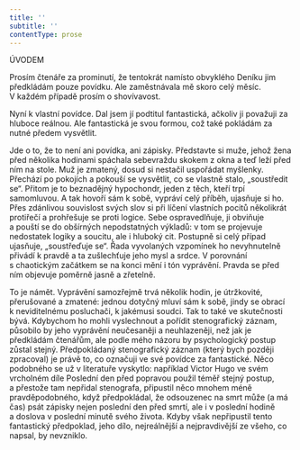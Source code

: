 ```yaml
---
title: ''
subtitle: ''
contentType: prose
---
```


ÚVODEM

Prosím čtenáře za prominutí, že tentokrát namísto obvyklého Deníku jim předkládám pouze povídku. Ale zaměstnávala mě skoro celý měsíc. V každém případě prosím o shovívavost.

Nyní k vlastní povídce. Dal jsem jí podtitul fantastická, ačkoliv ji považuji za hluboce reálnou. Ale fantastická je svou formou, což také pokládám za nutné předem vysvětlit.

Jde o to, že to není ani povídka, ani zápisky. Představte si muže, jehož žena před několika hodinami spáchala sebevraždu skokem z okna a teď leží před ním na stole. Muž je zmatený, dosud si nestačil uspořádat myšlenky. Přechází po pokojích a pokouší se vysvětlit, co se vlastně stalo, „soustředit se“. Přitom je to beznadějný hypo­chondr, jeden z těch, kteří trpí samomluvou. A tak hovoří sám k sobě, vypráví celý příběh, ujasňuje si ho. Přes zdánlivou souvislost svých slov si při líčení vlastních pocitů několikrát protiřečí a prohřešuje se proti logice. Sebe ospravedlňuje, ji obviňuje a pouští se do obšírných nepodstatných výkladů: v tom se projevuje nedostatek logiky a soucitu, ale i hluboký cit. Postupně si celý případ ujasňuje, „soustřeďuje se“. Řada vyvolaných vzpomínek ho nevyhnutelně přivádí k pravdě a ta zušlechťuje jeho mysl a srdce. V porovnání s chaotickým začátkem se na konci mění i tón vyprávění. Pravda se před ním objevuje poměrně jasně a zřetelně.

To je námět. Vyprávění samozřejmě trvá několik hodin, je útržkovité, přerušované a zmatené: jednou dotyčný mluví sám k sobě, jindy se obrací k neviditelnému posluchači, k jakémusi soudci. Tak to také ve skutečnosti bývá. Kdybychom ho mohli vyslechnout a pořídit stenografický záznam, působilo by jeho vyprávění ne­učesaněji a neuhlazeněji, než jak je předkládám čtenářům, ale podle mého názoru by psychologický postup zůstal stejný. Předpokládaný stenografický záznam (který bych později zpracoval) je právě to, co označuji ve své povídce za fantastické. Něco podobného se už v literatuře vyskytlo: například Victor Hugo ve svém vrcholném díle Poslední den před popravou použil téměř stejný postup, a přestože tam nepřidal stenografa, připustil něco mnohem méně pravděpodobného, když předpokládal, že odsouzenec na smrt může (a má čas) psát zápisky nejen poslední den před smrtí, ale i v poslední hodině a doslova v poslední minutě svého života. Kdyby však nepřipustil tento fantastický předpoklad, jeho dílo, nejreálnější a nejpravdivější ze všeho, co napsal, by nevzniklo.
